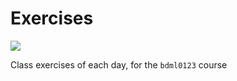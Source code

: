 # Exercises

![](https://brand.corecode.school/logos/logo_core_wide.svg)

Class exercises of each day, for the `bdml0123` course
